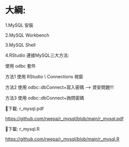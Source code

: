 # 大綱:
1.MySQL 安裝

2.MySQL Workbench

3.MySQL Shell

4.RStudio 連接MySQL三大方法: 

使用 odbc 套件

方法1 使用 RStudio \ Connections 視窗

方法2 使用 odbc::dbConnect+寫入密碼 --> 資安問題!!!

方法3 使用 odbc::dbConnect+詢問密碼

🌷下載: r_mysql.pdf

https://github.com/rwepa/r_mysql/blob/main/r_mysql.pdf

🌷下載: r_mysql.R

https://github.com/rwepa/r_mysql/blob/main/r_mysql.R
